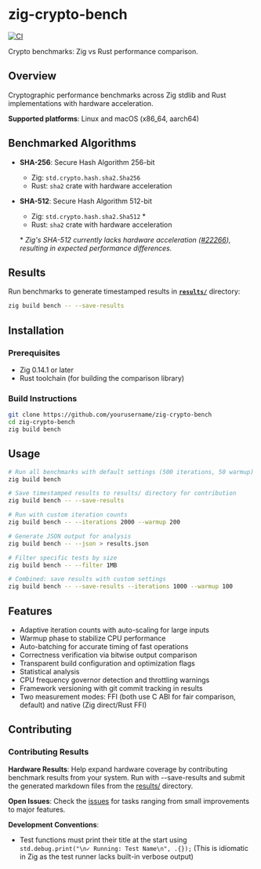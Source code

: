 # zig-crypto-bench

[![CI](https://github.com/jadnohra/zig-crypto-bench/workflows/CI/badge.svg)](https://github.com/jadnohra/zig-crypto-bench/actions)

Crypto benchmarks: Zig vs Rust performance comparison.

## Overview

Cryptographic performance benchmarks across Zig stdlib and Rust implementations with hardware acceleration.

**Supported platforms**: Linux and macOS (x86_64, aarch64)

## Benchmarked Algorithms

- **SHA-256**: Secure Hash Algorithm 256-bit
  - Zig: `std.crypto.hash.sha2.Sha256`
  - Rust: `sha2` crate with hardware acceleration
- **SHA-512**: Secure Hash Algorithm 512-bit
  - Zig: `std.crypto.hash.sha2.Sha512` *
  - Rust: `sha2` crate with hardware acceleration

  \* *Zig's SHA-512 currently lacks hardware acceleration ([#22266](https://github.com/ziglang/zig/issues/22266)), resulting in expected performance differences.*


## Results

Run benchmarks to generate timestamped results in [**`results/`**](results/) directory:

```bash
zig build bench -- --save-results
```


## Installation

### Prerequisites

- Zig 0.14.1 or later
- Rust toolchain (for building the comparison library)

### Build Instructions

```bash
git clone https://github.com/yourusername/zig-crypto-bench
cd zig-crypto-bench
zig build bench
```


## Usage

```bash
# Run all benchmarks with default settings (500 iterations, 50 warmup)
zig build bench

# Save timestamped results to results/ directory for contribution
zig build bench -- --save-results

# Run with custom iteration counts
zig build bench -- --iterations 2000 --warmup 200

# Generate JSON output for analysis
zig build bench -- --json > results.json

# Filter specific tests by size
zig build bench -- --filter 1MB

# Combined: save results with custom settings
zig build bench -- --save-results --iterations 1000 --warmup 100
```

## Features

- Adaptive iteration counts with auto-scaling for large inputs
- Warmup phase to stabilize CPU performance
- Auto-batching for accurate timing of fast operations
- Correctness verification via bitwise output comparison
- Transparent build configuration and optimization flags
- Statistical analysis
- CPU frequency governor detection and throttling warnings
- Framework versioning with git commit tracking in results
- Two measurement modes: FFI (both use C ABI for fair comparison, default) and native (Zig direct/Rust FFI)

## Contributing

### Contributing Results

**Hardware Results**: Help expand hardware coverage by contributing benchmark results from your system. Run with --save-results and submit the generated markdown files from the [results/](results/) directory.

**Open Issues**: Check the [issues](https://github.com/jadnohra/zig-crypto-bench/issues) for tasks ranging from small improvements to major features.

**Development Conventions**:
- Test functions must print their title at the start using `std.debug.print("\n✓ Running: Test Name\n", .{});`
  (This is idiomatic in Zig as the test runner lacks built-in verbose output)
